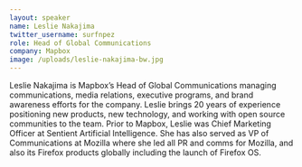 ```yaml
---
layout: speaker
name: Leslie Nakajima
twitter_username: surfnpez
role: Head of Global Communications
company: Mapbox
image: /uploads/leslie-nakajima-bw.jpg
---
```


Leslie Nakajima is Mapbox’s Head of Global Communications managing communications, media relations, executive programs, and brand awareness efforts for the company. Leslie brings 20 years of experience positioning new products, new technology, and working with open source communities to the team. Prior to Mapbox, Leslie was Chief Marketing Officer at Sentient Artificial Intelligence. She has also served as VP of Communications at Mozilla where she led all PR and comms for Mozilla, and also its Firefox products globally including the launch of Firefox OS.